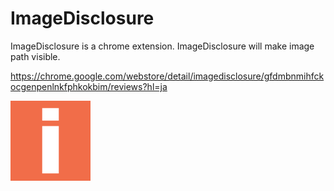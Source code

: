 ImageDisclosure
===============================

ImageDisclosure is a chrome extension.
ImageDisclosure will make image path visible.

https://chrome.google.com/webstore/detail/imagedisclosure/gfdmbnmihfckocgenpenlnkfphkokbim/reviews?hl=ja

![](images/icon128.png)
